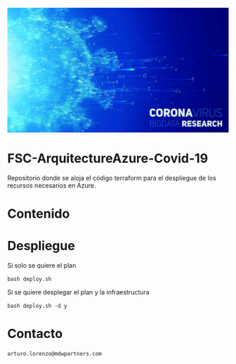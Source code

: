 ![alt text](docs/img.jpg)

# FSC-ArquitectureAzure-Covid-19
Repositorio donde se aloja el código terraform para el despliegue de los recursos necesarios en Azure.

# Contenido

# Despliegue

Si solo se quiere el plan
````
bash deploy.sh
````

Si se quiere desplegar el plan y la infraestructura
````
bash deploy.sh -d y
````

# Contacto

```arturo.lorenzo@mdwpartners.com```